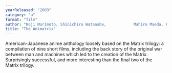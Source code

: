 ```yaml
---
yearReleased: "2003"
category: "a"
format: "film"
author: "Koji Morimoto, Shinichiro Watanabe, 			Mahiro Maeda, Peter Chung, Andy Jones, Yoshiaki Kawajiri, and 			Takeshi Koike"
title: "The Animatrix"
---
```

American-Japanese anime anthology loosely based on the  Matrix trilogy: a compilation of nine short films, including the back story  of the original war between man and machines which led to the creation of the  Matrix. Surprisingly successful, and more interesting than the final two of the Matrix trilogy.
 